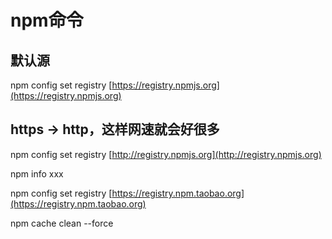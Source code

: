 # npm命令

## 默认源

npm config set registry [https://registry.npmjs.org](https://registry.npmjs.org)

## https -&gt; http，这样网速就会好很多

npm config set registry [http://registry.npmjs.org](http://registry.npmjs.org)

npm info xxx

npm config set registry [https://registry.npm.taobao.org](https://registry.npm.taobao.org)

npm cache clean --force

